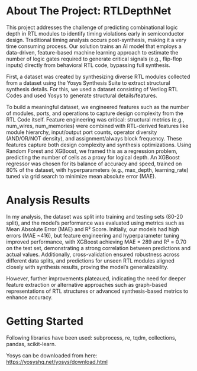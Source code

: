# About The Project: RTLDepthNet

This project addresses the challenge of predicting combinational logic depth in RTL modules to identify timing violations early in semiconductor design. Traditional timing analysis occurs post-synthesis, making it a very time consuming process. Our solution trains an AI model that employs a data-driven, feature-based machine learning approach to estimate the number of logic gates required to generate critical signals (e.g., flip-flop inputs) directly from behavioral RTL code, bypassing full synthesis. 

First, a dataset was created by synthesizing diverse RTL modules collected from a dataset using the Yosys Synthesis Suite to extract structural synthesis details. For this, we used a dataset consisting of Verilog RTL Codes and used Yosys to generate structural details/features. 

To build a meaningful dataset, we engineered features such as the number of modules, ports, and operations to capture design complexity from the RTL Code itself. Feature engineering was critical: structural metrics (e.g., num_wires, num_memories) were combined with RTL-derived features like module hierarchy, input/output port counts, operator diversity (AND/OR/NOT density), and assignment/always block frequency. These features capture both design complexity and synthesis optimizations. Using Random Forest and XGBoost, we framed this as a regression problem, predicting the number of cells as a proxy for logical depth. An XGBoost regressor was chosen for its balance of accuracy and speed, trained on 80% of the dataset, with hyperparameters (e.g., max_depth, learning_rate) tuned via grid search to minimize mean absolute error (MAE).

# Analysis Results

In my analysis, the dataset was split into training and testing sets (80-20 split), and the model’s performance was evaluated using metrics such as Mean Absolute Error (MAE) and R² Score. Initially, our models had high errors (MAE ~416), but feature engineering and hyperparameter tuning improved performance, with XGBoost achieving MAE = 289 and R² = 0.70 on the test set, demonstrating a strong correlation between predictions and actual values. Additionally, cross-validation ensured robustness across different data splits, and predictions for unseen RTL modules aligned closely with synthesis results, proving the model’s generalizability.

However, further improvements plateaued, indicating the need for deeper feature extraction or alternative approaches such as graph-based representations of RTL structures or advanced synthesis-based metrics to enhance accuracy.

# Getting Started

Following libraries have been used: subprocess, re, tqdm, collections, pandas, scikit-learn.

Yosys can be downloaded from here: https://yosyshq.net/yosys/download.html
